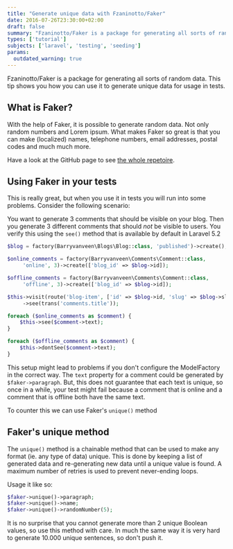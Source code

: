 ```yaml
---
title: "Generate unique data with Fzaninotto/Faker"
date: 2016-07-26T23:30:00+02:00
draft: false
summary: "Fzaninotto/Faker is a package for generating all sorts of random data. This tip shows you how you can use it to generate unique data for usage in tests."
types: ['tutorial']
subjects: ['laravel', 'testing', 'seeding']
params:
  outdated_warning: true
---
```


Fzaninotto/Faker is a package for generating all sorts of random data. This tip shows you how you can use it to generate unique data for usage in tests.

## What is Faker?
With the help of Faker, it is possible to generate random data. Not only random numbers and Lorem ipsum. What makes Faker so great is that you can make (localized) names, telephone numbers, email addresses, postal codes and much much more.

Have a look at the GitHub page to see [the whole repetoire](https://github.com/fzaninotto/Faker).

## Using Faker in your tests
This is really great, but when you use it in tests you will run into some problems. Consider the following scenario:

You want to generate 3 comments that should be visible on your blog. Then you generate 3 different comments that should *not* be visible to users. You verify this using the `see()` method that is available by default in Laravel 5.2

```php
$blog = factory(Barryvanveen\Blogs\Blog::class, 'published')->create();

$online_comments = factory(Barryvanveen\Comments\Comment::class,
     'online', 3)->create(['blog_id' => $blog->id]);

$offline_comments = factory(Barryvanveen\Comments\Comment::class, 
     'offline', 3)->create(['blog_id' => $blog->id]);

$this->visit(route('blog-item', ['id' => $blog->id, 'slug' => $blog->slug]))
     ->see(trans('comments.title'));

foreach ($online_comments as $comment) {
    $this->see($comment->text);
}

foreach ($offline_comments as $comment) {
    $this->dontSee($comment->text);
}
```

This setup might lead to problems if you don't configure the ModelFactory in the correct way. The `text` property for a comment could be generated by `$faker->paragraph`. But, this does not guarantee that each text is unique, so once in a while, your test might fail because a comment that is online and a comment that is offline both have the same text.

To counter this we can use Faker's `unique()` method

## Faker's unique method
The `unique()` method is a chainable method that can be used to make any format (ie. any type of data) unique. This is done by keeping a list of generated data and re-generating new data until a unique value is found. A maximum number of retries is used to prevent never-ending loops.

Usage it like so:
```php
$faker->unique()->paragraph;
$faker->unique()->name;
$faker->unique()->randomNumber(5);
```

It is no surprise that you cannot generate more than 2 unique Boolean values, so use this method with care. In much the same way it is very hard to generate 10.000 unique sentences, so don't push it.

